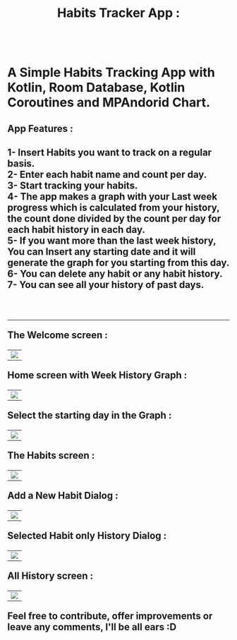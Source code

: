 <h1 align = "center" > Habits Tracker App : <h1/>
<br>

A Simple Habits Tracking App with Kotlin, Room Database, Kotlin Coroutines and MPAndorid Chart.
 

<h2> App Features : <h2/>

1- Insert Habits you want to track on a regular basis. <br>
2- Enter each habit name and count per day. <br>
3- Start tracking your habits. <br>
4- The app makes a graph with your Last week progress which is calculated from your history, the count done divided by the count per day for each habit history in each day. <br>
5- If you want more than the last week history, You can Insert any starting date and it will generate the graph for you starting from this day. <br>
6- You can delete any habit or any habit history. <br>
7- You can see all your history of past days. <br>

<br> <hr>
The Welcome screen :
<table align="center">
  <tr>
    <td> 
      <img src ="https://user-images.githubusercontent.com/54005330/235318870-2bc7619b-be9e-4ae5-b21b-5a772bbf5eb1.PNG"/>
    </td>
  </tr>
</table>

Home screen with Week History Graph :
<table align="center">
  <tr>
    <td> 
      <img src ="https://user-images.githubusercontent.com/54005330/235318887-0e86e7e7-1e0d-4b2f-9ac3-81c61c54e6ca.PNG"/>
    </td>
  </tr>
</table>

Select the starting day in the Graph :
<table align="center">
  <tr>
    <td>
      <img src ="https://user-images.githubusercontent.com/54005330/235318896-cbebdfa1-8543-4990-8070-3a516b867fa7.PNG"/>
    </td>
  </tr>

</table>

The Habits screen :
<table align="center">
  <tr>
    <td> 
      <img src ="https://user-images.githubusercontent.com/54005330/235318922-ba0c9a54-d567-49c7-b4b3-67628dba3e73.PNG"/>
    </td>
  </tr>
</table>

Add a New Habit Dialog :
<table align="center">
  <tr>
    <td> 
      <img src ="https://user-images.githubusercontent.com/54005330/235318932-211890b1-61f4-4bce-afae-6cc85667a9fb.PNG"/>
    </td>
  </tr>

</table>

Selected Habit only History Dialog :
<table align="center">
  <tr>
    <td> 
      <img src ="https://user-images.githubusercontent.com/54005330/235318941-4900a597-55de-44a9-9ad6-7cfc85362fef.PNG"/>
    </td>
  </tr>
</table>

All History screen :
<table align="center">
  <tr>
    <td> 
      <img src ="https://user-images.githubusercontent.com/54005330/235318951-60d33b59-aba8-4b02-9380-e6effdc42f82.PNG"/>
    </td>
  </tr>
</table>

Feel free to contribute, offer improvements or leave any comments, I'll be all ears :D
